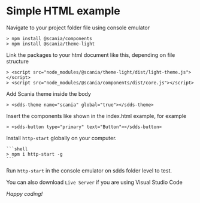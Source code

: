 # Simple HTML example

Navigate to your project folder file using console emulator

    > npm install @scania/components
    > npm install @scania/theme-light


Link the packages to your html document like this, depending on file structure

    > <script src="node_modules/@scania/theme-light/dist/light-theme.js"></script>
    > <script src="node_modules/@scania/components/dist/core.js"></script>


Add Scania theme inside the body

    > <sdds-theme name="scania" global="true"></sdds-theme>


Insert the components like shown in the index.html example, for example

    > <sdds-button type="primary" text="Button"></sdds-button>


Install `http-start` globally on your computer.

    ```shell
    > npm i http-start -g
    ```


Run `http-start` in the console emulator on sdds folder level to test.


You can also download `Live Server` if you are using Visual Studio Code


*Happy coding!*